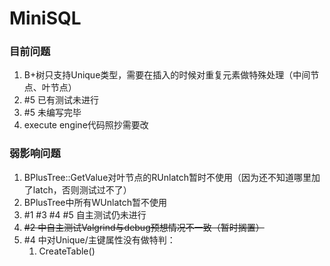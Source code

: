 # MiniSQL

### 目前问题
1. B+树只支持Unique类型，需要在插入的时候对重复元素做特殊处理（中间节点、叶节点）
2. #5 已有测试未进行
3. #5 未编写完毕
4. execute engine代码照抄需要改

### 弱影响问题
1. BPlusTree::GetValue对叶节点的RUnlatch暂时不使用（因为还不知道哪里加了latch，否则测试过不了）
2. BPlusTree中所有WUnlatch暂不使用
3. #1 #3 #4 #5 自主测试仍未进行
4. ~~#2 中自主测试Valgrind与debug预想情况不一致（暂时搁置）~~
5. #4 中对Unique/主键属性没有做特判：
   1. CreateTable()